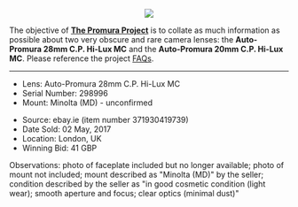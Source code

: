 <p align="center">
   <img src="https://user-images.githubusercontent.com/110672536/183131595-afeb1dec-1c84-436c-9a50-90468f9ec3ec.png">
</p>

<p>
   The objective of <b><a href="https://github.com/martbetz/The-Promura-Project/blob/main/README.md">The Promura Project</a></b> is to collate as much information as possible about two very obscure and rare camera lenses: the <b>Auto-Promura 28mm C.P. Hi-Lux MC</b> and the <b>Auto-Promura 20mm C.P. Hi-Lux MC</b>. Please reference the project <a href="https://github.com/martbetz/The-Promura-Project/blob/main/FAQs.md">FAQs</a>.

---

- Lens: Auto-Promura 28mm C.P. Hi-Lux MC
- Serial Number: 298996
- Mount: Minolta (MD) - unconfirmed

[]()

- Source: ebay.ie (item number 371930419739)
- Date Sold: 02 May, 2017
- Location: London, UK
- Winning Bid: 41 GBP

[]()

Observations: photo of faceplate included but no longer available; photo of mount not included; mount described as "Minolta (MD)" by the seller; condition described by the seller as "in good cosmetic condition (light wear); smooth aperture and focus; clear optics (minimal dust)"
